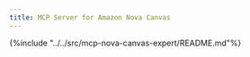 ```yaml
---
title: MCP Server for Amazon Nova Canvas
---
```


{%include "../../src/mcp-nova-canvas-expert/README.md"%}
